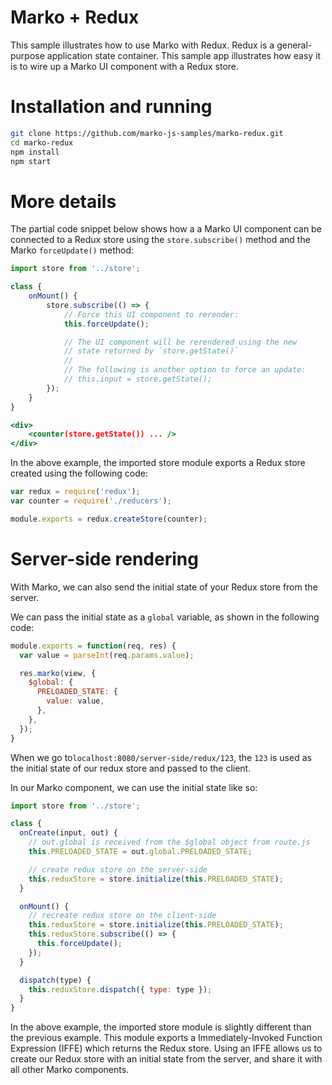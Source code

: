 Marko + Redux
==================================

This sample illustrates how to use Marko with Redux. Redux is a general-purpose application state container. This sample app illustrates how easy it is to wire up a Marko UI component with a Redux store.

# Installation and running

```bash
git clone https://github.com/marko-js-samples/marko-redux.git
cd marko-redux
npm install
npm start
```
# More details

The partial code snippet below shows how a a Marko UI component can be connected to a Redux store using the `store.subscribe()` method and the Marko `forceUpdate()` method:

```jsx
import store from '../store';

class {
    onMount() {
        store.subscribe(() => {
            // Force this UI component to rerender:
            this.forceUpdate();

            // The UI component will be rerendered using the new
            // state returned by `store.getState()`
            //
            // The following is another option to force an update:
            // this.input = store.getState();
        });
    }
}

<div>
    <counter(store.getState()) ... />
</div>
```

In the above example, the imported store module exports a Redux store created using the following code:

```js
var redux = require('redux');
var counter = require('./reducers');

module.exports = redux.createStore(counter);
```

# Server-side rendering

With Marko, we can also send the initial state of your Redux store from the server.

We can pass the initial state as a `global` variable, as shown in the following code:

```js
module.exports = function(req, res) {
  var value = parseInt(req.params.value);

  res.marko(view, {
    $global: {
      PRELOADED_STATE: {
        value: value,
      },
    },
  });
}
```

When we go to`localhost:8080/server-side/redux/123`, the `123` is used as the initial state of our redux store and passed to the client.

In our Marko component, we can use the initial state like so:

```jsx
import store from '../store';

class {
  onCreate(input, out) {
    // out.global is received from the $global object from route.js
    this.PRELOADED_STATE = out.global.PRELOADED_STATE;

    // create redux store on the server-side
    this.reduxStore = store.initialize(this.PRELOADED_STATE);
  }

  onMount() {
    // recreate redux store on the client-side
    this.reduxStore = store.initialize(this.PRELOADED_STATE);
    this.reduxStore.subscribe(() => {
      this.forceUpdate();
    });
  }

  dispatch(type) {
    this.reduxStore.dispatch({ type: type });
  }
}
```

In the above example, the imported store module is slightly different than the previous example. This module exports a Immediately-Invoked Function Expression (IFFE) which returns the Redux store. Using an IFFE allows us to create our Redux store with an initial state from the server, and share it with all other Marko components.
